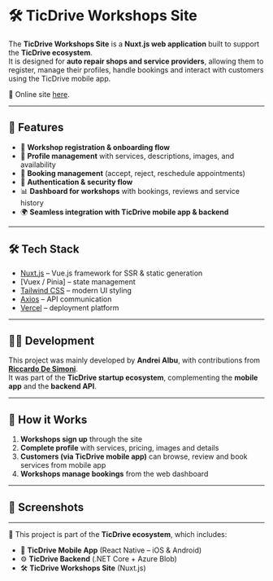 # 🛠️ TicDrive Workshops Site  

The **TicDrive Workshops Site** is a **Nuxt.js web application** built to support the **TicDrive ecosystem**.  
It is designed for **auto repair shops and service providers**, allowing them to register, manage their profiles, handle bookings and interact with customers using the TicDrive mobile app.  

🔗 Online site [here](https://ticdrive-workshops-website-nuxt.onrender.com).

---

## 🌟 Features  

- 📝 **Workshop registration & onboarding flow**  
- 👤 **Profile management** with services, descriptions, images, and availability  
- 📅 **Booking management** (accept, reject, reschedule appointments)  
- 🔐 **Authentication & security flow**  
- 📊 **Dashboard for workshops** with bookings, reviews and service history  
- 🌍 **Seamless integration with TicDrive mobile app & backend**  

---

## 🛠️ Tech Stack  

- [Nuxt.js](https://nuxt.com/) – Vue.js framework for SSR & static generation  
- [Vuex / Pinia] – state management  
- [Tailwind CSS](https://tailwindcss.com/) – modern UI styling  
- [Axios](https://axios-http.com/) – API communication  
- [Vercel](https://vercel.com/) – deployment platform  

---

## 👨‍💻 Development  

This project was mainly developed by **Andrei Albu**, with contributions from **[Riccardo De Simoni](https://github.com/MaestroTheSimoni)**.  
It was part of the **TicDrive startup ecosystem**, complementing the **mobile app** and the **backend API**.  

---

## 🚀 How it Works  

1. **Workshops sign up** through the site  
2. **Complete profile** with services, pricing, images and details  
3. **Customers (via TicDrive mobile app)** can browse, review and book services from mobile app 
4. **Workshops manage bookings** from the web dashboard  

---

## 📸 Screenshots   

---

📌 This project is part of the **TicDrive ecosystem**, which includes:  
- 📱 **TicDrive Mobile App** (React Native – iOS & Android)  
- ⚙️ **TicDrive Backend** (.NET Core + Azure Blob)  
- 🛠️ **TicDrive Workshops Site** (Nuxt.js)  
